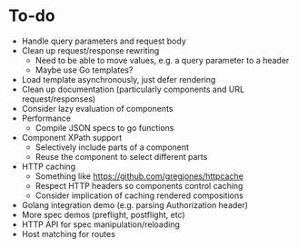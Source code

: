To-do
=====

- Handle query parameters and request body
- Clean up request/response rewriting
  - Need to be able to move values, e.g. a query parameter to a header
  - Maybe use Go templates?
- Load template asynchronously, just defer rendering
- Clean up documentation (particularly components and URL request/responses)
- Consider lazy evaluation of components
- Performance
  - Compile JSON specs to go functions
- Component XPath support
  - Selectively include parts of a component
  - Reuse the component to select different parts
- HTTP caching
  - Something like https://github.com/gregjones/httpcache
  - Respect HTTP headers so components control caching
  - Consider implication of caching rendered compositions
- Golang integration demo (e.g. parsing Authorization header)
- More spec demos (preflight, postflight, etc)
- HTTP API for spec manipulation/reloading
- Host matching for routes
